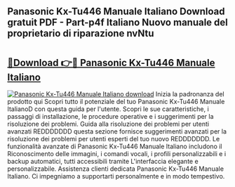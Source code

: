 ## Panasonic Kx-Tu446 Manuale Italiano Download gratuit PDF - Part-p4f Italiano Nuovo manuale del proprietario di riparazione nvNtu

# <h2><a href="http://dfd2d9i.blite.top/?on=Panasonic+Kx-Tu446+Manuale+Italiano">🔗Download 👉🔴 Panasonic Kx-Tu446 Manuale Italiano</a></h2>

[![Panasonic Kx-Tu446 Manuale Italiano download](https://i.imgur.com/lujVjoI.png)](http://dfd2d9i.blite.top/?on=Panasonic+Kx-Tu446+Manuale+Italiano)
Inizia la padronanza del prodotto qui Scopri tutto il potenziale del tuo Panasonic Kx-Tu446 Manuale ItalianoD con questa guida per l'utente. Scopri le sue caratteristiche, i passaggi di installazione, le procedure operative e i suggerimenti per la risoluzione dei problemi. Guida alla risoluzione dei problemi per utenti avanzati REDDDDDDD questa sezione fornisce suggerimenti avanzati per la risoluzione dei problemi per utenti esperti del tuo nuovo REDDDDDDD. Le funzionalità avanzate di Panasonic Kx-Tu446 Manuale Italiano includono il Riconoscimento delle immagini, i comandi vocali, i profili personalizzabili e i backup automatici, tutti accessibili tramite L'interfaccia elegante e personalizzabile. Assistenza clienti dedicata Panasonic Kx-Tu446 Manuale Italiano. Ci impegniamo a supportarti personalmente e in modo tempestivo.
